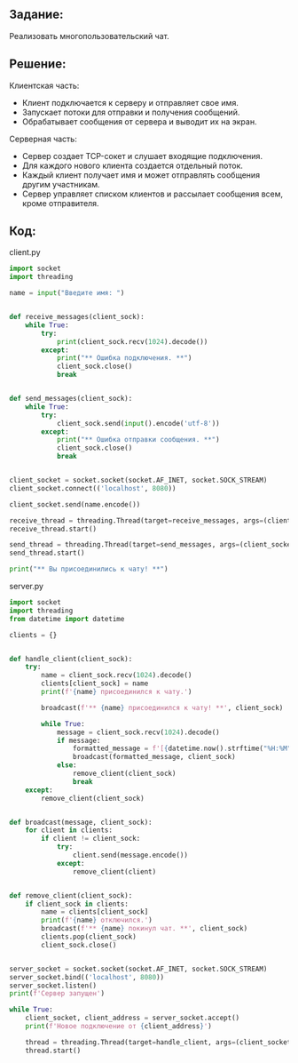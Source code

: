 ## **Задание:**

Реализовать многопользовательский чат.

## **Решение:**

Клиентская часть:

   - Клиент подключается к серверу и отправляет свое имя.
   - Запускает потоки для отправки и получения сообщений.
   - Обрабатывает сообщения от сервера и выводит их на экран.

Серверная часть:

   - Сервер создает TCP-сокет и слушает входящие подключения.
   - Для каждого нового клиента создается отдельный поток.
   - Каждый клиент получает имя и может отправлять сообщения другим участникам.
   - Сервер управляет списком клиентов и рассылает сообщения всем, кроме отправителя.

## **Код:**

client.py
```python
import socket
import threading

name = input("Введите имя: ")


def receive_messages(client_sock):
    while True:
        try:
            print(client_sock.recv(1024).decode())
        except:
            print("** Ошибка подключения. **")
            client_sock.close()
            break


def send_messages(client_sock):
    while True:
        try:
            client_sock.send(input().encode('utf-8'))
        except:
            print("** Ошибка отправки сообщения. **")
            client_sock.close()
            break


client_socket = socket.socket(socket.AF_INET, socket.SOCK_STREAM)
client_socket.connect(('localhost', 8080))

client_socket.send(name.encode())

receive_thread = threading.Thread(target=receive_messages, args=(client_socket,))
receive_thread.start()

send_thread = threading.Thread(target=send_messages, args=(client_socket,))
send_thread.start()

print("** Вы присоединились к чату! **")
```

server.py
```python
import socket
import threading
from datetime import datetime

clients = {}


def handle_client(client_sock):
    try:
        name = client_sock.recv(1024).decode()
        clients[client_sock] = name
        print(f'{name} присоединился к чату.')

        broadcast(f'** {name} присоединился к чату! **', client_sock)

        while True:
            message = client_sock.recv(1024).decode()
            if message:
                formatted_message = f'[{datetime.now().strftime("%H:%M")}] {name}: {message}'
                broadcast(formatted_message, client_sock)
            else:
                remove_client(client_sock)
                break
    except:
        remove_client(client_sock)


def broadcast(message, client_sock):
    for client in clients:
        if client != client_sock:
            try:
                client.send(message.encode())
            except:
                remove_client(client)


def remove_client(client_sock):
    if client_sock in clients:
        name = clients[client_sock]
        print(f'{name} отключился.')
        broadcast(f'** {name} покинул чат. **', client_sock)
        clients.pop(client_sock)
        client_sock.close()


server_socket = socket.socket(socket.AF_INET, socket.SOCK_STREAM)
server_socket.bind(('localhost', 8080))
server_socket.listen()
print(f'Сервер запущен')

while True:
    client_socket, client_address = server_socket.accept()
    print(f'Новое подключение от {client_address}')

    thread = threading.Thread(target=handle_client, args=(client_socket,))
    thread.start()
```